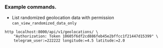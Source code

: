 ### Example commands.
* List randomized geolocation data with permission `can_view_randomized_data_only`
```
http localhost:8000/api/v1/geolocations/ \
    "Authorization: Token 10605f6df2cd886feb45e2bffcc1f21447d15399" \
    telegram_user:=222222 longitude:=4.5 latitude:=2.0
```
